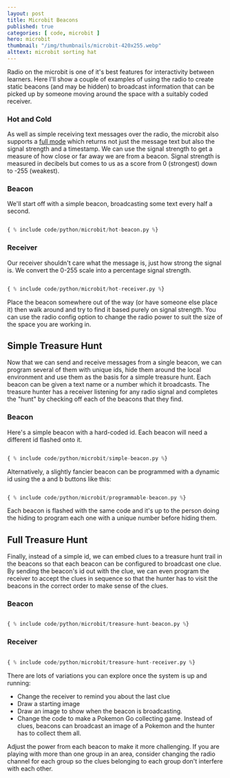 ```yaml
---
layout: post
title: Microbit Beacons
published: true
categories: [ code, microbit ]
hero: microbit
thumbnail: "/img/thumbnails/microbit-420x255.webp"
alttext: microbit sorting hat
---
```


Radio on the microbit is one of it's best features for interactivity between learners. Here I'll show a couple of examples of 
using the radio to create static beacons (and may be hidden) to broadcast information that can be picked up by someone 
moving around the space with a suitably coded receiver.

### Hot and Cold

As well as simple receiving text messages over the radio, the microbit also supports a 
<a href="https://microbit-micropython.readthedocs.io/en/latest/radio.html#radio.receive_full">full mode</a> which 
returns not just the message text but also the signal strength and a timestamp. We can use the signal strength to get a 
measure of how close or far away we are from a beacon. Signal strength is measured in decibels but comes to us as a 
score from 0 (strongest) down to -255 (weakest).


### Beacon

We'll start off with a simple beacon, broadcasting some text every half a second. 

```python

{ % include code/python/microbit/hot-beacon.py %}

```


### Receiver

Our receiver shouldn't care what the message is, just how strong the signal is. We convert the 0-255 scale into a percentage 
signal strength. 


```python

{ % include code/python/microbit/hot-receiver.py %}

```

Place the beacon somewhere out of the way (or have someone else place it) then walk around and try to find it based 
purely on signal strength. You can use the radio config option to change the radio power to suit the size of 
the space you are working in. 


## Simple Treasure Hunt

Now that we can send and receive messages from a single beacon, we can program several of them with unique ids, 
hide them around the local environment and use them as the basis for a simple treasure hunt. Each beacon can be 
given a text name or a number which it broadcasts. The treasure hunter has a receiver listening for any radio signal 
and completes the "hunt" by checking off each of the beacons that they find. 


### Beacon 

Here's a simple beacon with a hard-coded id. Each beacon will need a different id flashed onto it. 

```python

{ % include code/python/microbit/simple-beacon.py %}

```

Alternatively, a slightly fancier beacon can be programmed with a dynamic id using the a and b buttons like this:

```python

{ % include code/python/microbit/programmable-beacon.py %}

```

Each beacon is flashed with the same code and it's up to the person doing the hiding to program each one with a 
unique number before hiding them. 


## Full Treasure Hunt

Finally, instead of a simple id, we can embed clues to a treasure hunt trail in the beacons so that each beacon 
can be configured to broadcast one clue. By sending the beacon's id out with the clue, we can even program 
the receiver to accept the clues in sequence so that the hunter has to visit the beacons in the correct 
order to make sense of the clues. 


### Beacon 

```python

{ % include code/python/microbit/treasure-hunt-beacon.py %}

```


### Receiver

```python

{ % include code/python/microbit/treasure-hunt-receiver.py %}

```

There are lots of variations you can explore once the system is up and running:

* Change the receiver to remind you about the last clue
* Draw a starting image
* Draw an image to show when the beacon is broadcasting.
* Change the code to make a Pokemon Go collecting game. Instead of clues, beacons can 
broadcast an image of a Pokemon and the hunter has to collect them all. 

Adjust the power from each beacon to make it more challenging. If you are playing with more than 
one group in an area, consider changing the radio channel for each group so the clues belonging 
to each group don't interfere with each other.
